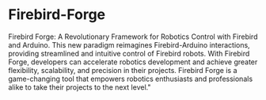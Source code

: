 # Firebird-Forge
Firebird Forge: A Revolutionary Framework for Robotics Control with Firebird and Arduino. This new paradigm reimagines Firebird-Arduino interactions, providing streamlined and intuitive control of Firebird robots. With Firebird Forge, developers can accelerate robotics development and achieve greater flexibility, scalability, and precision in their projects. Firebird Forge is a game-changing tool that empowers robotics enthusiasts and professionals alike to take their projects to the next level."
